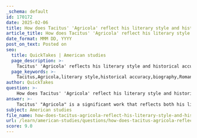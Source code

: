 ```yaml
---
_schema: default
id: 170172
date: 2025-02-06
title: How does Tacitus' 'Agricola' reflect his literary style and historical accuracy?
article_title: How does Tacitus' 'Agricola' reflect his literary style and historical accuracy?
date_format: MMM DD, YYYY
post_on_text: Posted on
seo:
  title: QuickTakes | American studies
  page_description: >-
    Tacitus' 'Agricola' reflects his literary style and historical accuracy, showcasing rhetorical techniques and moral reflections while serving as a vital historical source on Roman campaigns in Britain.
  page_keywords: >-
    Tacitus,Agricola,literary style,historical accuracy,biography,Roman military campaigns,Britain,rhetorical techniques,moral reflection,primary source,personal biases,cultural insights,Caledonian tribes,Battle of Mons Graupius
author: QuickTakes
question: >-
    How does Tacitus' 'Agricola' reflect his literary style and historical accuracy?
answer: >-
    Tacitus' "Agricola" is a significant work that reflects both his literary style and his approach to historical accuracy. Written around 98 AD, the text serves as a biography of Gnaeus Julius Agricola, Tacitus' father-in-law, and provides a detailed account of Roman military campaigns in Britain, particularly during Agricola's governorship from 77 to 84 AD.\n\n### Literary Style\n\n1. **Rhetorical Techniques**: Tacitus is known for his concise and incisive writing style. His use of rhetoric enhances the narrative, allowing him to convey complex ideas succinctly. The text is characterized by a moral undertone, where Tacitus critiques Roman imperialism while simultaneously celebrating Agricola's virtues. This duality creates a layered narrative that invites readers to engage critically with the text.\n\n2. **Moral Reflection**: Tacitus often reflects on the moral implications of Roman expansion. He presents Agricola not just as a military leader but as a figure embodying Roman virtues such as discipline and justice. This portrayal serves to highlight the contrast between the perceived moral decay of Rome and the noble qualities of Agricola, suggesting a critique of the broader imperial agenda.\n\n3. **Historical Context**: The work is not merely a biography; it also serves as a commentary on the Roman conquest of Britain. Tacitus provides insights into the cultural and political dynamics of the time, particularly the resistance faced by the Romans from the Caledonian tribes. His narrative includes significant events, such as the Battle of Mons Graupius, where he details the scale of the conflict and the outcomes, albeit with a degree of embellishment typical of historical accounts of the era.\n\n### Historical Accuracy\n\n1. **Primary Source**: "Agricola" is one of the few primary sources available regarding Roman Britain, particularly concerning the military campaigns in the north. Tacitus' account is invaluable for historians studying this period, as it provides a perspective on Roman strategies, interactions with native tribes, and the challenges of governance in a conquered territory.\n\n2. **Bias and Limitations**: While Tacitus' work is a crucial historical document, it is essential to approach it with a critical eye. His personal biases, particularly his admiration for Agricola and his disdain for the excesses of Roman power, may color his portrayal of events and characters. For instance, the numbers he provides regarding troop strengths and casualties at the Battle of Mons Graupius are often viewed with skepticism by modern historians, as they may be exaggerated to enhance the narrative's dramatic effect.\n\n3. **Cultural Insights**: Tacitus also offers insights into the Pictish culture and the broader context of Roman-British relations. His descriptions of the Caledonians provide a glimpse into the lives and customs of the tribes resisting Roman rule, although these accounts are often filtered through a Roman lens, which may not fully capture the complexities of indigenous cultures.\n\nIn summary, Tacitus' "Agricola" is a rich text that reflects his literary style through its rhetorical sophistication and moral reflections while also serving as a vital historical source. However, readers must remain aware of the potential biases and limitations inherent in Tacitus' perspective to fully appreciate the complexities of Roman Britain during this period.
subject: American studies
file_name: how-does-tacitus-agricola-reflect-his-literary-style-and-historical-accuracy.md
url: /learn/american-studies/questions/how-does-tacitus-agricola-reflect-his-literary-style-and-historical-accuracy
score: 9.0
---
```


&nbsp;